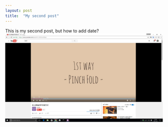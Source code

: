 ```yaml
---
layout: post
title:  "My second post"
---
```


This is my second post, but how to add date?
![Image](./pic/19-2-22.png)